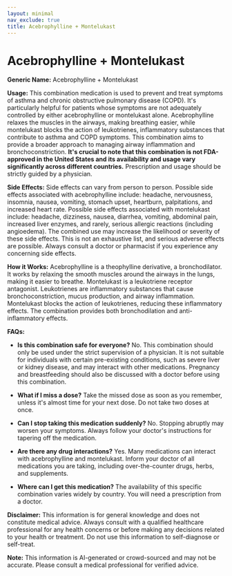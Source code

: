 ```yaml
---
layout: minimal
nav_exclude: true
title: Acebrophylline + Montelukast
---
```


# Acebrophylline + Montelukast

**Generic Name:** Acebrophylline + Montelukast

**Usage:**  This combination medication is used to prevent and treat symptoms of asthma and chronic obstructive pulmonary disease (COPD).  It's particularly helpful for patients whose symptoms are not adequately controlled by either acebrophylline or montelukast alone.  Acebrophylline relaxes the muscles in the airways, making breathing easier, while montelukast blocks the action of leukotrienes, inflammatory substances that contribute to asthma and COPD symptoms.  This combination aims to provide a broader approach to managing airway inflammation and bronchoconstriction.  **It's crucial to note that this combination is not FDA-approved in the United States and its availability and usage vary significantly across different countries.**  Prescription and usage should be strictly guided by a physician.

**Side Effects:**  Side effects can vary from person to person.  Possible side effects associated with acebrophylline include: headache, nervousness, insomnia, nausea, vomiting, stomach upset, heartburn, palpitations, and increased heart rate.  Possible side effects associated with montelukast include: headache, dizziness, nausea, diarrhea, vomiting, abdominal pain, increased liver enzymes, and rarely, serious allergic reactions (including angioedema).  The combined use may increase the likelihood or severity of these side effects.  This is not an exhaustive list, and serious adverse effects are possible.  Always consult a doctor or pharmacist if you experience any concerning side effects.

**How it Works:** Acebrophylline is a theophylline derivative, a bronchodilator. It works by relaxing the smooth muscles around the airways in the lungs, making it easier to breathe. Montelukast is a leukotriene receptor antagonist. Leukotrienes are inflammatory substances that cause bronchoconstriction, mucus production, and airway inflammation.  Montelukast blocks the action of leukotrienes, reducing these inflammatory effects.  The combination provides both bronchodilation and anti-inflammatory effects.

**FAQs:**

* **Is this combination safe for everyone?**  No.  This combination should only be used under the strict supervision of a physician.  It is not suitable for individuals with certain pre-existing conditions, such as severe liver or kidney disease, and may interact with other medications.  Pregnancy and breastfeeding should also be discussed with a doctor before using this combination.

* **What if I miss a dose?** Take the missed dose as soon as you remember, unless it's almost time for your next dose. Do not take two doses at once.

* **Can I stop taking this medication suddenly?** No.  Stopping abruptly may worsen your symptoms. Always follow your doctor's instructions for tapering off the medication.

* **Are there any drug interactions?** Yes.  Many medications can interact with acebrophylline and montelukast.  Inform your doctor of all medications you are taking, including over-the-counter drugs, herbs, and supplements.

* **Where can I get this medication?** The availability of this specific combination varies widely by country.  You will need a prescription from a doctor.

**Disclaimer:** This information is for general knowledge and does not constitute medical advice.  Always consult with a qualified healthcare professional for any health concerns or before making any decisions related to your health or treatment.  Do not use this information to self-diagnose or self-treat.


**Note:** This information is AI-generated or crowd-sourced and may not be accurate. Please consult a medical professional for verified advice.